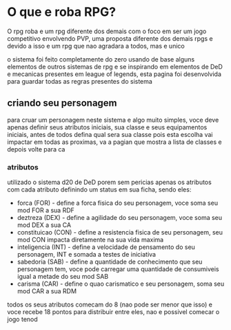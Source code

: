 # O que e roba RPG?

O rpg roba e um rpg diferente dos demais com o foco em ser um jogo competitivo envolvendo PVP, uma proposta diferente dos demais rpgs e devido a isso e um rpg que nao agradara a todos, mas e unico

o sistema foi feito completamente do zero usando de base alguns elementos de outros sistemas de rpg e se inspirando em elementos de DeD e mecanicas presentes em league of legends, esta pagina foi desenvolvida para guardar todas as regras presentes do sistema

## criando seu personagem

para cruar um personagem neste sistema e algo muito simples, voce deve apenas definir seus atributos iniciais, sua classe e seus equipamentos iniciais, antes de todos defina qual sera sua classe pois esta escolha vai impactar em todas as proximas, va a pagian que mostra a lista de classes e depois volte para ca

### atributos

utilizado o sistema d20 de DeD porem sem pericias apenas os atributos com cada atributo definindo um status em sua ficha, sendo eles:

- forca (FOR) - define a forca fisica do seu personagem, voce soma seu mod FOR a sua RDF
- deztreza (DEX) - define a agilidade do seu personagem, voce soma seu mod DEX a sua CA
- constituicao (CON) - define a resistencia fisica de seu personagem, seu mod CON impacta diretamente na sua vida maxima
- inteligencia (INT) - define a velocidade de pensamento do seu personagem, INT e somada a testes de iniciativa
- sabedoria (SAB) - define a quantidade de conhecimento que seu personagem tem, voce pode carregar uma quantidade de consumiveis igual a metade do seu mod SAB
- carisma (CAR) - define o quao carismatico e seu personagem, soma seu mod CAR a sua RDM

todos os seus atributos comecam do 8 (nao pode ser menor que isso) e voce recebe 18 pontos para distribuir entre eles, nao e possivel comecar o jogo tenod